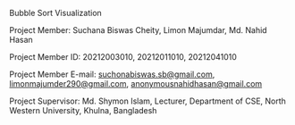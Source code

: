 Bubble Sort Visualization

Project Member: Suchana Biswas Cheity, Limon Majumdar, Md. Nahid Hasan

Project Member ID: 20212003010, 20212011010, 20212041010

Project Member E-mail: suchonabiswas.sb@gmail.com, limonmajumder290@gmail.com, anonymousnahidhasan@gmail.com

Project Supervisor: Md. Shymon Islam, Lecturer, Department of CSE, North Western University, Khulna, Bangladesh
